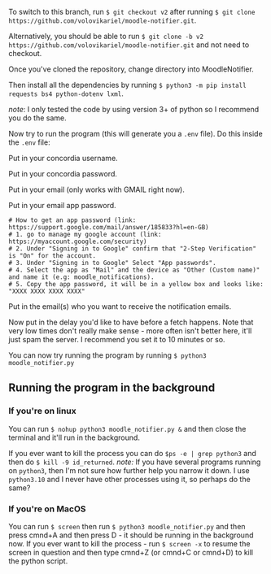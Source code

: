 To switch to this branch, run `$ git checkout v2` after running `$ git clone https://github.com/volovikariel/moodle-notifier.git`.

Alternatively, you should be able to run `$ git clone -b v2 https://github.com/volovikariel/moodle-notifier.git` and not need to checkout.

Once you've cloned the repository, change directory into MoodleNotifier.

Then install all the dependencies by running 
`$ python3 -m pip install requests bs4 python-dotenv lxml`.

*note*: I only tested the code by using version 3+ of python so I recommend you do the same.

Now try to run the program (this will generate you a `.env` file). Do this inside the `.env` file:

Put in your concordia username.

Put in your concordia password.

Put in your email (only works with GMAIL right now).

Put in your email app password.
```
# How to get an app password (link: https://support.google.com/mail/answer/185833?hl=en-GB)
# 1. go to manage my google account (link: https://myaccount.google.com/security)
# 2. Under "Signing in to Google" confirm that "2-Step Verification" is "On" for the account.
# 3. Under "Signing in to Google" Select "App passwords".
# 4. Select the app as "Mail" and the device as "Other (Custom name)" and name it (e.g: moodle_notifications).
# 5. Copy the app password, it will be in a yellow box and looks like: "XXXX XXXX XXXX XXXX"
```
Put in the email(s) who you want to receive the notification emails.

Now put in the delay you'd like to have before a fetch happens. Note that very low times don't really make sense - more often isn't better here, it'll just spam the server. I recommend you set it to 10 minutes or so.

You can now try running the program by running `$ python3 moodle_notifier.py`

## Running the program in the background
### If you're on linux
You can run `$ nohup python3 moodle_notifier.py &` 
and then close the terminal and it'll run in the background.

If you ever want to kill the process you can do `$ps -e | grep python3` and then do `$ kill -9 id_returned`.
*note:* If you have several programs running on `python3`, then I'm not sure how further help you narrow it down. I use `python3.10` and I never have other processes using it, so perhaps do the same?

### If you're on MacOS
You can run `$ screen` then run `$ python3 moodle_notifier.py` and then press cmnd+A and then press D - it should be running in the background now.
If you ever want to kill the process - run `$ screen -x` to resume the screen in question and then type cmnd+Z (or cmnd+C or cmnd+D) to kill the python script.

